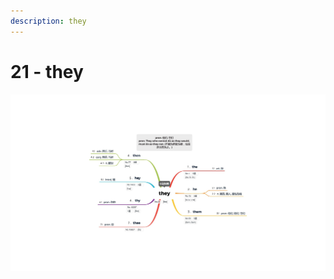 ```yaml
---
description: they
---
```


# 21 - they



![Image text](https://raw.githubusercontent.com/rulinma/ai-word/master/images/21-they.jpg)


